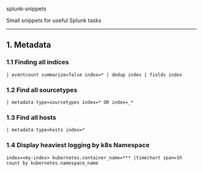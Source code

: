 splunk-snippets

Small snippets for useful Splunk tasks

---

## 1. Metadata

### 1.1 Finding all indices
```
| eventcount summarize=false index=* | dedup index | fields index
```

### 1.2 Find all sourcetypes
```
| metadata type=sourcetypes index=* OR index=_*
```

### 1.3 Find all hosts
```
| metadata type=hosts index=*
```

### 1.4 Display heaviest logging by k8s Namespace
```
index=<my-index> kubernetes.container_name=*** |timechart span=1h count by kubernetes.namespace_name
```
